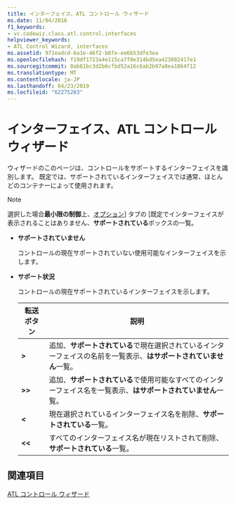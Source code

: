 ```yaml
---
title: インターフェイス、ATL コントロール ウィザード
ms.date: 11/04/2016
f1_keywords:
- vc.codewiz.class.atl.control.interfaces
helpviewer_keywords:
- ATL Control Wizard, interfaces
ms.assetid: 971eadcd-6a1e-46f2-b8fe-ee6b53dfe3ea
ms.openlocfilehash: f19df1723a4e115ca7f8e314bd5ea423082417e1
ms.sourcegitcommit: 0ab61bc3d2b6cfbd52a16c6ab2b97a8ea1864f12
ms.translationtype: MT
ms.contentlocale: ja-JP
ms.lasthandoff: 04/23/2019
ms.locfileid: "62275283"
---
```

# <a name="interfaces-atl-control-wizard"></a>インターフェイス、ATL コントロール ウィザード

ウィザードのこのページは、コントロールをサポートするインターフェイスを識別します。 既定では、サポートされているインターフェイスでは通常、ほとんどのコンテナーによって使用されます。

> [!NOTE]
> 選択した場合**最小限の制御**上、[オプション](../../atl/reference/options-atl-control-wizard.md)] タブの [既定でインターフェイスが表示されることはありません、**サポートされている**ボックスの一覧。

- **サポートされていません**

   コントロールの現在サポートされていない使用可能なインターフェイスを示します。

- **サポート状況**

   コントロールの現在サポートされているインターフェイスを示します。

   |転送ボタン|説明|
   |---------------------|-----------------|
   |**>**|追加、**サポートされている**で現在選択されているインターフェイスの名前を一覧表示、**はサポートされていません**一覧。|
   |**>>**|追加、**サポートされている**で使用可能なすべてのインターフェイス名を一覧表示、**はサポートされていません**一覧。|
   |**\<**|現在選択されているインターフェイス名を削除、**サポートされている**一覧。|
   |**\<\<**|すべてのインターフェイス名が現在リストされて削除、**サポートされている**一覧。|

## <a name="see-also"></a>関連項目

[ATL コントロール ウィザード](../../atl/reference/atl-control-wizard.md)
